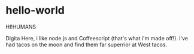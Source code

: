 # hello-world

HI!HUMANS

Digita Here, i like node.js and Coffeescript (that's what i'm made off!).
i've had tacos on the moon and find them far superrior at West tacos.
